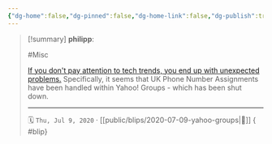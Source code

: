 ```yaml
---
{"dg-home":false,"dg-pinned":false,"dg-home-link":false,"dg-publish":true,"type":"blip","created-date":"2020-07-09T00:00:00","disabled rules":["yaml-title","yaml-title-alias","file-name-heading"],"title":"philipp @ 2020-07-09","dg-permalink":"2020/07/09/yahoo-groups/","updated-date":"2025-04-30T22:27:35","dg-path":"blips/2020-07-09-yahoo-groups.md","permalink":"/2020/07/09/yahoo-groups/","dgPassFrontmatter":true,"created":"2020-07-09T00:00:00","updated":"2025-04-30T22:27:35"}
---
```


> [!summary] **philipp**:
>
> #Misc
>
> [If you don't pay attention to tech trends, you end up with unexpected
> problems.](https://mobile.twitter.com/erincandescent/status/1184587323599736837)
> Specifically, it seems that UK Phone Number Assignments have been handled within
> Yahoo! Groups - which has been shut down.
> - - -
>
> 🗓️ `Thu, Jul 9, 2020` · [[public/blips/2020-07-09-yahoo-groups\|🔗]]
{ #blip}

